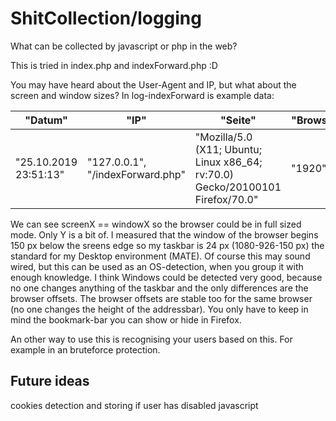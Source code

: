 # ShitCollection/logging

What can be collected by javascript or php in the web?

This is tried in index.php and indexForward.php  :D

You may have heard about the User-Agent and IP, but what about the screen and window sizes?
In log-indexForward is example data:

| "Datum"               |  "IP"                             |  "Seite"                                                                        |  "Browser" |  "screenX" |  "screenY" |  "windowX" |  "windowY" | 
|-----------------------|-----------------------------------|---------------------------------------------------------------------------------|------------|------------|------------|------------|------------| 
| "25.10.2019 23:51:13" |  "127.0.0.1", "/indexForward.php" |  "Mozilla/5.0 (X11; Ubuntu; Linux x86_64; rv:70.0) Gecko/20100101 Firefox/70.0" |  "1920"    |  "1080"    |  "1920"    |  "926"     |            | 


We can see screenX == windowX so the browser could be in full sized mode. Only Y is a bit of. I measured that the window of the browser begins 150 px below the sreens edge so my taskbar is 24 px (1080-926-150 px) the standard for my Desktop environment (MATE). Of course this may sound wired, but this can be used as an OS-detection, when you group it with enough knowledge. I think Windows could be detected very good, because no one changes anything of the taskbar and the only differences are the browser offsets. The browser offsets are stable too for the same browser (no one changes the height of the addressbar). You only have to keep in mind the bookmark-bar you can show or hide in Firefox.

An other way to use this is recognising your users based on this. For example in an bruteforce protection.

## Future ideas
cookies
detection and storing if user has disabled javascript
